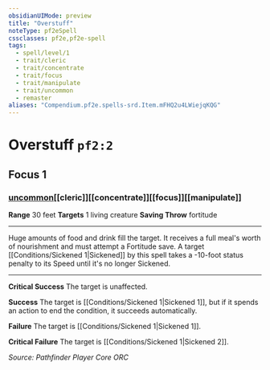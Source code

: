 ```yaml
---
obsidianUIMode: preview
title: "Overstuff"
noteType: pf2eSpell
cssclasses: pf2e,pf2e-spell
tags:
  - spell/level/1
  - trait/cleric
  - trait/concentrate
  - trait/focus
  - trait/manipulate
  - trait/uncommon
  - remaster
aliases: "Compendium.pf2e.spells-srd.Item.mFHQ2u4LWiejqKQG" 
---
```

# Overstuff  `pf2:2`  
## Focus 1
### [uncommon](uncommon "Uncommon Rarity Trait")[[cleric]][[concentrate]][[focus]][[manipulate]]

**Range** 30 feet
**Targets** 1 living creature
**Saving Throw**  fortitude
* * * 
Huge amounts of food and drink fill the target. It receives a full meal's worth of nourishment and must attempt a Fortitude save. A target [[Conditions/Sickened 1|Sickened]] by this spell takes a -10-foot status penalty to its Speed until it's no longer Sickened.

* * *

**Critical Success** The target is unaffected.

**Success** The target is [[Conditions/Sickened 1|Sickened 1]], but if it spends an action to end the condition, it succeeds automatically.

**Failure** The target is [[Conditions/Sickened 1|Sickened 1]].

**Critical Failure** The target is [[Conditions/Sickened 1|Sickened 2]].

*Source: Pathfinder Player Core*
*ORC*